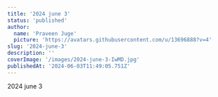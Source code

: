 ```yaml
---
title: '2024 june 3'
status: 'published'
author:
  name: 'Praveen Juge'
  picture: 'https://avatars.githubusercontent.com/u/13696888?v=4'
slug: '2024-june-3'
description: ''
coverImage: '/images/2024-june-3-IwMD.jpg'
publishedAt: '2024-06-03T11:49:05.751Z'
---
```


2024 june 3